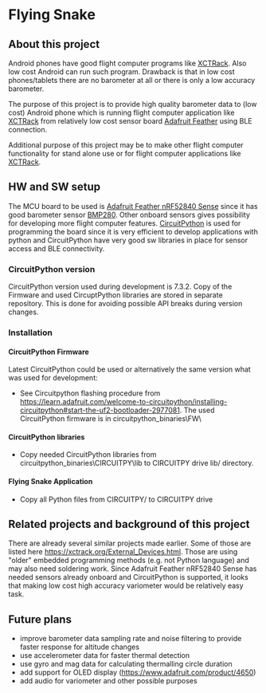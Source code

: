 # Flying Snake

## About this project
Android phones have good flight computer programs like [XCTRack](https://xctrack.org/). Also low cost Android can run such program. Drawback is that in low cost phones/tablets there are no barometer at all or there is only a low accuracy barometer.

The purpose of this project is to provide high quality barometer data to (low cost) Android phone which is running flight computer application like [XCTRack](https://xctrack.org/) from relatively low cost sensor board [Adafruit Feather](https://learn.adafruit.com/adafruit-feather) using BLE connection.

Additional purpose of this project may be to make other flight computer functionality for stand alone use or for flight computer applications like [XCTRack](https://xctrack.org/).

## HW and SW setup
 The MCU board to be used is [Adafruit Feather nRF52840 Sense](https://www.adafruit.com/product/4516) since it has good barometer sensor [BMP280](https://www.adafruit.com/product/2651). Other onboard sensors gives possibility for developing more flight computer features.
[CircuitPython](https://circuitpython.org/) is used for programming the board since it is very efficient to develop applications with python and CircuitPython have very good sw libraries in place for sensor access and BLE connectivity.

### CircuitPython version
CircuitPython version used during development is 7.3.2. Copy of the Firmware and used CircuptPython libraries are stored in separate repository. This is done for avoiding possible API breaks during version changes. 

### Installation
#### CircuitPython Firmware
Latest CircuitPython could be used or alternatively the same version what was used for development:
- See Circuitpython flashing procedure from https://learn.adafruit.com/welcome-to-circuitpython/installing-circuitpython#start-the-uf2-bootloader-2977081. 
The used CircuitPython firmware is in circuitpython_binaries\FW\
#### CircuitPython libraries
- Copy needed CircuitPython libraries from circuitpython_binaries\CIRCUITPY\lib to CIRCUITPY drive lib/ directory.
#### Flying Snake Application
- Copy all Python files from CIRCUITPY/ to CIRCUITPY drive

## Related projects and background of this project

There are already several similar projects made earlier. Some of those are listed here https://xctrack.org/External_Devices.html. Those are using "older" embedded programming methods (e.g. not Python language) and may also need soldering work. Since Adafruit Feather nRF52840 Sense has needed sensors already onboard and CircuitPython is supported, it looks that making low cost high accuracy variometer would be relatively easy task.

## Future plans
- improve barometer data sampling rate and noise filtering to provide faster response for altitude changes
- use accelerometer data for faster thermal detection
- use gyro and mag data for calculating thermalling circle duration
- add support for OLED display (https://www.adafruit.com/product/4650)
- add audio for variometer and other possible purposes
